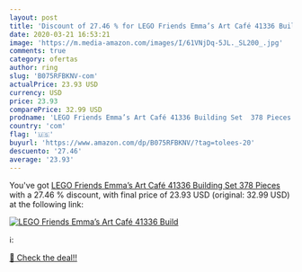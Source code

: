 ```yaml
---
layout: post
title: 'Discount of 27.46 % for LEGO Friends Emma’s Art Café 41336 Build'
date: 2020-03-21 16:53:21
image: 'https://m.media-amazon.com/images/I/61VNjDq-5JL._SL200_.jpg'
comments: true
category: ofertas
author: ring
slug: 'B075RFBKNV-com'
actualPrice: 23.93 USD
currency: USD
price: 23.93
comparePrice: 32.99 USD
prodname: 'LEGO Friends Emma’s Art Café 41336 Building Set  378 Pieces '
country: 'com'
flag: '🇺🇸'
buyurl: 'https://www.amazon.com/dp/B075RFBKNV/?tag=tolees-20'
descuento: '27.46'
average: '23.93'
---
```


You've got [LEGO Friends Emma’s Art Café 41336 Building Set  378 Pieces ](https://www.amazon.com/dp/B075RFBKNV/?tag=tolees-20) with a  27.46 % discount, with final price of 23.93 USD (original: 32.99 USD) at the following link:

[![LEGO Friends Emma’s Art Café 41336 Build](https://m.media-amazon.com/images/I/61VNjDq-5JL._SL200_.jpg)](https://www.amazon.com/dp/B075RFBKNV/?tag=tolees-20)

ℹ️:


[🛒 Check the deal!!](https://www.amazon.com/dp/B075RFBKNV/?tag=tolees-20)
